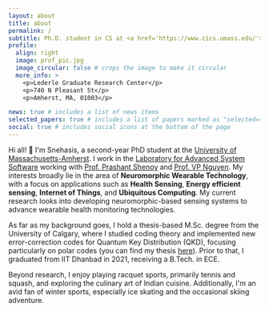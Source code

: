 ```yaml
---
layout: about
title: about
permalink: /
subtitle: Ph.D. student in CS at <a href='https://www.cics.umass.edu/'>University of Massachusetts-Amherst</a> || Building next generation wearable technology.
profile:
  align: right
  image: prof_pic.jpg
  image_circular: false # crops the image to make it circular
  more_info: >
    <p>Lederle Graduate Research Center</p>
    <p>740 N Pleasant St</p>
    <p>Amherst, MA, 01003</p>

news: true # includes a list of news items
selected_papers: true # includes a list of papers marked as "selected={true}"
social: true # includes social icons at the bottom of the page
---
```


Hi all! 👋 
I'm Snehasis, a second-year PhD student at the <a href='https://www.cics.umass.edu/'> University of Massachusetts-Amherst</a>. I work in the <a href='https://lass.cs.umass.edu/'> Laboratory for Advanced System Software</a> working with <a href='https://people.cs.umass.edu/~shenoy/'>Prof. Prashant Shenoy</a> and <a href='https://people.cs.umass.edu/~phuc/'>Prof. VP Nguyen</a>. My interests broadly lie in the area of **Neuromorphic Wearable Technology**, with a focus on applications such as **Health Sensing**, **Energy efficient sensing**, **Internet of Things**, and **Ubiquitous Computing**. My current research looks into developing neuromorphic-based sensing systems to advance wearable health monitoring technologies.

As far as my background goes, I hold a thesis-based M.Sc. degree from the University of Calgary, where I studied coding theory and implemented new error-correction codes for Quantum Key Distribution (QKD), focusing particularly on polar codes (you can find my thesis <a href='https://prism.ucalgary.ca/server/api/core/bitstreams/20a187d9-ee2e-4e31-acc8-e6622e5a546d/content'>here</a>). Prior to that, I graduated from IIT Dhanbad in 2021, receiving a B.Tech. in ECE.

Beyond research, I enjoy playing racquet sports, primarily tennis and squash, and exploring the culinary art of Indian cuisine. Additionally, I'm an avid fan of winter sports, especially ice skating and the occasional skiing adventure.
